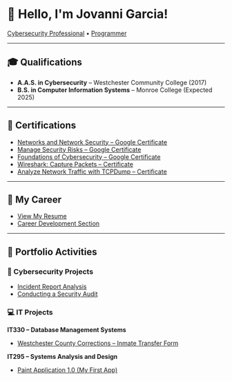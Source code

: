 # 👋 Hello, I'm Jovanni Garcia!  
[Cybersecurity Professional](https://www.linkedin.com/in/jovanni-g-b4487a27a) • [Programmer](https://github.com/JovanniGarcia?tab=repositories)

---

## 🎓 Qualifications

- **A.A.S. in Cybersecurity** – Westchester Community College (2017)  
- **B.S. in Computer Information Systems** – Monroe College (Expected 2025)

---

## 🧾 Certifications

- [Networks and Network Security – Google Certificate](https://coursera.org/share/646e1aebcb4e3c4c61f40d57135dd115)  
- [Manage Security Risks – Google Certificate](https://coursera.org/share/22fd5d3b2ba21caa9773f21d2c9f1c52)  
- [Foundations of Cybersecurity – Google Certificate](https://coursera.org/share/a0be92d19fa68c54652abbba9848d628)  
- [Wireshark: Capture Packets – Certificate](https://coursera.org/share/ee425f559ec126fc57aed0c3b8ce7e0b)  
- [Analyze Network Traffic with TCPDump – Certificate](https://coursera.org/share/533bc3459494aa8dc2fcbd00affd0532)

---

## 📁 My Career

- [View My Resume](https://github.com/JovanniGarcia/JovanniGarcia/blob/main/Resume2025.md)  
- [Career Development Section](https://github.com/JovanniGarcia/JovanniGarcia/blob/main/Career_Development_Section.md)

---

## 🧠 Portfolio Activities

### 🔐 Cybersecurity Projects
- [Incident Report Analysis](https://github.com/JovanniG33/Incident-Report-Analysis)  
- [Conducting a Security Audit](https://github.com/JovanniG33/Conducting-a-Security-Audit)

### 💻 IT Projects

**IT330 – Database Management Systems**  
- [Westchester County Corrections – Inmate Transfer Form](https://github.com/JovanniG33/Notification-Of-Inmate-Transfer)

**IT295 – Systems Analysis and Design**  
- [Paint Application 1.0 (My First App)](https://github.com/JovanniGarcia/Paint-App-1.0)

